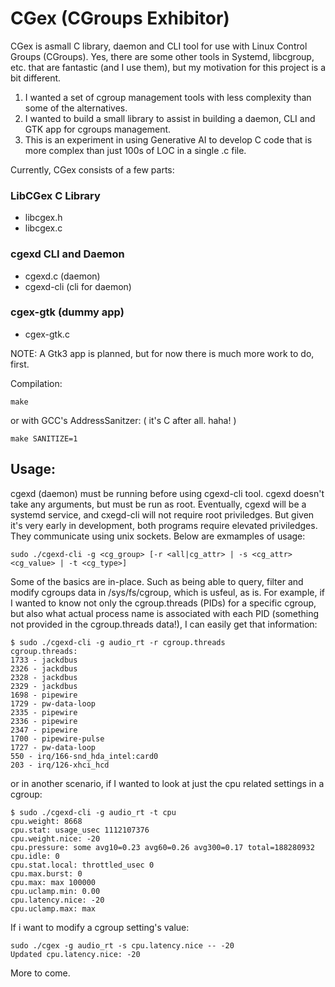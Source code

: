 # CGex (CGroups Exhibitor)

CGex is asmall C library, daemon and CLI tool for use with Linux Control Groups (CGroups). Yes, there are some other tools in Systemd, libcgroup, etc. that are fantastic (and I use them), but my motivation for this project is a bit different.

1. I wanted a set of cgroup management tools with less complexity than some of the alternatives.
2. I wanted to build a small library to assist in building a daemon, CLI and GTK app for cgroups management.
3. This is an experiment in using Generative AI to develop C code that is more complex than just 100s of LOC in a single .c file. 

Currently, CGex consists of a few parts:

### LibCGex C Library
- libcgex.h
- libcgex.c
### cgexd CLI and Daemon
- cgexd.c (daemon)
- cgexd-cli (cli for daemon)
### cgex-gtk (dummy app)
- cgex-gtk.c

NOTE: A Gtk3 app is planned, but for now there is much more work to do, first.

Compilation:

```
make
```
or with GCC's AddressSanitzer: ( it's C after all. haha! )

```
make SANITIZE=1
```

## Usage:

cgexd (daemon) must be running before using cgexd-cli tool. cgexd doesn't take any arguments, but must be run as root. Eventually, cgexd will be a systemd service, and cxegd-cli will not require root priviledges. But given it's very early in development, both programs require elevated priviledges. They communicate using unix sockets. Below are exmamples of usage:

```
sudo ./cgexd-cli -g <cg_group> [-r <all|cg_attr> | -s <cg_attr> <cg_value> | -t <cg_type>]
```

Some of the basics are in-place. Such as being able to query, filter and modify cgroups data in /sys/fs/cgroup, which is usfeul, as is.
For example, if I wanted to know not only the cgroup.threads (PIDs) for a specific cgroup, but also what actual process name is associated
with each PID (something not provided in the cgroup.threads data!), I can easily get that information:

```
$ sudo ./cgexd-cli -g audio_rt -r cgroup.threads
cgroup.threads: 
1733 - jackdbus
2326 - jackdbus
2328 - jackdbus
2329 - jackdbus
1698 - pipewire
1729 - pw-data-loop
2335 - pipewire
2336 - pipewire
2347 - pipewire
1700 - pipewire-pulse
1727 - pw-data-loop
550 - irq/166-snd_hda_intel:card0
203 - irq/126-xhci_hcd

```

or in another scenario, if I wanted to look at just the cpu related settings in a cgroup:

```
$ sudo ./cgexd-cli -g audio_rt -t cpu
cpu.weight: 8668
cpu.stat: usage_usec 1112107376
cpu.weight.nice: -20
cpu.pressure: some avg10=0.23 avg60=0.26 avg300=0.17 total=188280932
cpu.idle: 0
cpu.stat.local: throttled_usec 0
cpu.max.burst: 0
cpu.max: max 100000
cpu.uclamp.min: 0.00
cpu.latency.nice: -20
cpu.uclamp.max: max
```

If i want to modify a cgroup setting's value:

```
sudo ./cgex -g audio_rt -s cpu.latency.nice -- -20
Updated cpu.latency.nice: -20
```

More to come.
